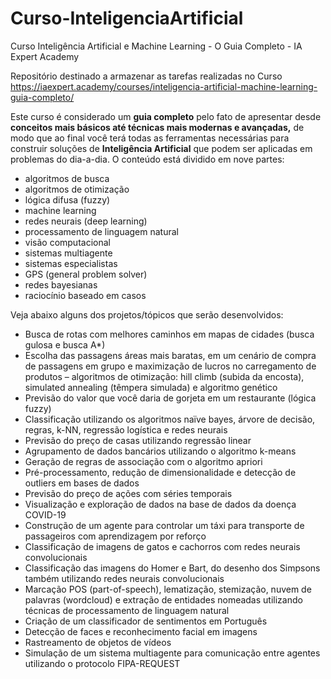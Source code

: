 # Curso-InteligenciaArtificial
Curso Inteligência Artificial e Machine Learning - O Guia Completo - IA Expert Academy

Repositório destinado a armazenar as tarefas realizadas no Curso https://iaexpert.academy/courses/inteligencia-artificial-machine-learning-guia-completo/

Este curso é considerado um **guia completo** pelo fato de apresentar desde **conceitos mais básicos até técnicas mais modernas e avançadas,** de modo que ao final você terá todas as ferramentas necessárias para construir soluções de **Inteligência Artificial** que podem ser aplicadas em problemas do dia-a-dia. 
O conteúdo está dividido em nove partes: 

- algoritmos de busca 
- algoritmos de otimização
- lógica difusa (fuzzy)
- machine learning
- redes neurais (deep learning)
- processamento de linguagem natural
- visão computacional
- sistemas multiagente
- sistemas especialistas
- GPS (general problem solver)
- redes bayesianas
- raciocínio baseado em casos

Veja abaixo alguns dos projetos/tópicos que serão desenvolvidos:

- Busca de rotas com melhores caminhos em mapas de cidades (busca gulosa e busca A*)
- Escolha das passagens áreas mais baratas, em um cenário de compra de passagens em grupo e maximização de lucros no carregamento de produtos – algoritmos de otimização: hill climb (subida da encosta), simulated annealing (têmpera simulada) e algoritmo genético
- Previsão do valor que você daria de gorjeta em um restaurante (lógica fuzzy)
- Classificação utilizando os algoritmos naïve bayes, árvore de decisão, regras, k-NN, regressão logística e redes neurais
- Previsão do preço de casas utilizando regressão linear
- Agrupamento de dados bancários utilizando o algoritmo k-means
- Geração de regras de associação com o algoritmo apriori
- Pré-processamento, redução de dimensionalidade e detecção de outliers em bases de dados
- Previsão do preço de ações com séries temporais
- Visualização e exploração de dados na base de dados da doença COVID-19
- Construção de um agente para controlar um táxi para transporte de passageiros com aprendizagem por reforço
- Classificação de imagens de gatos e cachorros com redes neurais convolucionais
- Classificação das imagens do Homer e Bart, do desenho dos Simpsons também utilizando redes neurais convolucionais
- Marcação POS (part-of-speech), lematização, stemização, nuvem de palavras (wordcloud) e extração de entidades nomeadas utilizando técnicas de processamento de linguagem natural
- Criação de um classificador de sentimentos em Português
- Detecção de faces e reconhecimento facial em imagens
- Rastreamento de objetos de vídeos
- Simulação de um sistema multiagente para comunicação entre agentes utilizando o protocolo FIPA-REQUEST

